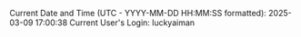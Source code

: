 Current Date and Time (UTC - YYYY-MM-DD HH:MM:SS formatted): 2025-03-09 17:00:38
Current User's Login: luckyaiman
